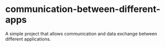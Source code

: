 # communication-between-different-apps
A simple project that allows communication and data exchange between different applications.
